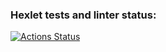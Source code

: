 ### Hexlet tests and linter status:
[![Actions Status](https://github.com/php-giding/php-project-45/actions/workflows/hexlet-check.yml/badge.svg)](https://github.com/php-giding/php-project-45/actions)